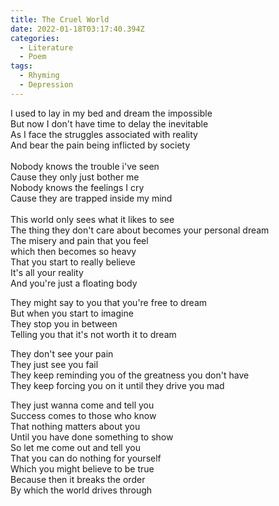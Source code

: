 ```yaml
---
title: The Cruel World
date: 2022-01-18T03:17:40.394Z
categories:
  - Literature
  - Poem
tags:
  - Rhyming
  - Depression
---
```


I used to lay in my bed and dream the impossible\
But now I don't have time to delay the inevitable\
As I face the struggles associated with reality\
And bear the pain being inflicted by society\
\
Nobody knows the trouble i've seen\
Cause they only just bother me\
Nobody knows the feelings I cry\
Cause they are trapped inside my mind\
\
This world only sees what it likes to see\
The thing they don't care about becomes your personal dream\
The misery and pain that you feel \
which then becomes so heavy\
That you start to really believe \
It's all your reality \
And you're just a floating body

They might say to you that you're free to dream\
But when you start to imagine \
They stop you in between\
Telling you that it's not worth it to dream

They don't see your pain\
They just see you fail\
They keep reminding you of the greatness you don't have\
They keep forcing you on it until they drive you mad

They just wanna come and tell you \
Success comes to those who know \
That nothing matters about you\
Until you have done something to show\
So let me come out and tell you \
That you can do nothing for yourself\
Which you might believe to be true\
Because then it breaks the order\
By which the world drives through
